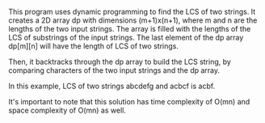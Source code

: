 This program uses dynamic programming to find the LCS of two strings. It creates a 2D array dp with dimensions (m+1)x(n+1), where m and n are the lengths of the two input strings. The array is filled with the lengths of the LCS of substrings of the input strings. The last element of the dp array dp[m][n] will have the length of LCS of two strings.

Then, it backtracks through the dp array to build the LCS string, by comparing characters of the two input strings and the dp array.

In this example, LCS of two strings abcdefg and acbcf is acbf.

It's important to note that this solution has time complexity of O(mn) and space complexity of O(mn) as well.
